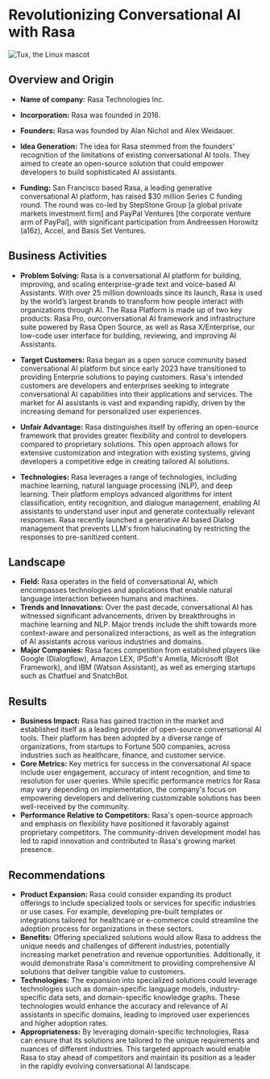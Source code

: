 
# Revolutionizing Conversational AI with Rasa
![Tux, the Linux mascot](/assets/images/tux.png)

## Overview and Origin

* **Name of company:** Rasa Technologies Inc.
* **Incorporation:** Rasa was founded in 2016.
* **Founders:** Rasa was founded by Alan Nichol and Alex Weidauer.
* **Idea Generation:** The idea for Rasa stemmed from the founders' recognition of the limitations of existing conversational AI tools. They aimed to create an open-source solution that could empower developers to build sophisticated AI assistants.

* **Funding:** San Francisco based Rasa, a leading generative conversational AI platform, has raised $30 million Series C funding round. The round was co-led by StepStone Group [a global private markets investment firm] and PayPal Ventures [the corporate venture arm of PayPal], with significant participation from Andreessen Horowitz (a16z), Accel, and Basis Set Ventures.

## Business Activities

* **Problem Solving:** Rasa is a conversational AI platform for building, improving, and scaling enterprise-grade text and voice-based AI Assistants. With over 25 million downloads since its launch, Rasa is used by the world’s largest brands to transform how people interact with organizations through AI. The Rasa Platform is made up of two key products: Rasa Pro, ourconversational AI framework and infrastructure suite powered by Rasa Open Source, as well as Rasa X/Enterprise, our low-code user interface for building, reviewing, and improving AI Assistants. 

* **Target Customers:** Rasa began as a open soruce community based conversational AI platform but since early 2023 have transitioned to providing Enterprie solutions to paying customers. Rasa's intended customers are developers and enterprises seeking to integrate conversational AI capabilities into their applications and services. The market for AI assistants is vast and expanding rapidly, driven by the increasing demand for personalized user experiences.
* **Unfair Advantage:** Rasa distinguishes itself by offering an open-source framework that provides greater flexibility and control to developers compared to proprietary solutions. This open approach allows for extensive customization and integration with existing systems, giving developers a competitive edge in creating tailored AI solutions.
* **Technologies:** Rasa leverages a range of technologies, including machine learning, natural language processing (NLP), and deep learning. Their platform employs advanced algorithms for intent classification, entity recognition, and dialogue management, enabling AI assistants to understand user input and generate contextually relevant responses. Rasa recently launched a generative AI based Dialog management that prevents LLM's from halucinating by restricting the responses to pre-sanitized content.

## Landscape

* **Field:** Rasa operates in the field of conversational AI, which encompasses technologies and applications that enable natural language interaction between humans and machines.
* **Trends and Innovations:** Over the past decade, conversational AI has witnessed significant advancements, driven by breakthroughs in machine learning and NLP. Major trends include the shift towards more context-aware and personalized interactions, as well as the integration of AI assistants across various industries and domains.
* **Major Companies:** Rasa faces competition from established players like Google (Dialogflow), Amazon LEX, IPSoft's Amelia, Microsoft (Bot Framework), and IBM (Watson Assistant), as well as emerging startups such as Chatfuel and SnatchBot.

## Results

* **Business Impact:** Rasa has gained traction in the market and established itself as a leading provider of open-source conversational AI tools. Their platform has been adopted by a diverse range of organizations, from startups to Fortune 500 companies, across industries such as healthcare, finance, and customer service.
* **Core Metrics:** Key metrics for success in the conversational AI space include user engagement, accuracy of intent recognition, and time to resolution for user queries. While specific performance metrics for Rasa may vary depending on implementation, the company's focus on empowering developers and delivering customizable solutions has been well-received by the community.
* **Performance Relative to Competitors:** Rasa's open-source approach and emphasis on flexibility have positioned it favorably against proprietary competitors. The community-driven development model has led to rapid innovation and contributed to Rasa's growing market presence.

## Recommendations

* **Product Expansion:** Rasa could consider expanding its product offerings to include specialized tools or services for specific industries or use cases. For example, developing pre-built templates or integrations tailored for healthcare or e-commerce could streamline the adoption process for organizations in these sectors.
* **Benefits:** Offering specialized solutions would allow Rasa to address the unique needs and challenges of different industries, potentially increasing market penetration and revenue opportunities. Additionally, it would demonstrate Rasa's commitment to providing comprehensive AI solutions that deliver tangible value to customers.
* **Technologies:** The expansion into specialized solutions could leverage technologies such as domain-specific language models, industry-specific data sets, and domain-specific knowledge graphs. These technologies would enhance the accuracy and relevance of AI assistants in specific domains, leading to improved user experiences and higher adoption rates.
* **Appropriateness:** By leveraging domain-specific technologies, Rasa can ensure that its solutions are tailored to the unique requirements and nuances of different industries. This targeted approach would enable Rasa to stay ahead of competitors and maintain its position as a leader in the rapidly evolving conversational AI landscape.
